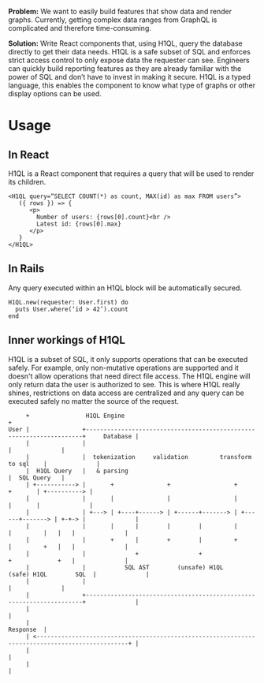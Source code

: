 **Problem:** We want to easily build features that show data and render graphs. Currently, getting complex data ranges from GraphQL is complicated and therefore time-consuming.

**Solution:** Write React components that, using H1QL, query the database directly to get their data needs. H1QL is a safe subset of SQL and enforces strict access control to only expose data the requester can see. Engineers can quickly build reporting features as they are already familiar with the power of SQL and don’t have to invest in making it secure. H1QL is a typed language, this enables the component to know what type of graphs or other display options can be used.

# Usage

## In React
H1QL is a React component that requires a query that will be used to render its children.

```
<H1QL query=“SELECT COUNT(*) as count, MAX(id) as max FROM users”>
   ({ rows }) => {
      <p>
        Number of users: {rows[0].count}<br />
        Latest id: {rows[0].max}
      </p>
   }
</H1QL>
```

## In Rails
Any query executed within an H1QL block will be automatically secured.

```
H1QL.new(requester: User.first) do
  puts User.where(‘id > 42’).count
end
```

## Inner workings of H1QL
H1QL is a subset of SQL, it only supports operations that can be executed safely. For example, only non-mutative operations are supported and it doesn't allow operations that need direct file access. The H1QL engine will only return data the user is authorized to see. This is where H1QL really shines, restrictions on data access are centralized and any query can be executed safely no matter the source of the request. 

```
     +                H1QL Engine                                                                         +
User |               +---------------------------------------------------------------------+     Database |
     |               |                                                                     |              |
     |               |  tokenization     validation         transform            to sql    |              |
     |  H1QL Query   |   & parsing                                                         |  SQL Query   |
     | +-----------> |       +               +                  +                  +       | +----------> |
     |               |       |               |                  |                  |       |              |
     |               | +---> | +----+------> | +------+-------> | +------+-------> | +-+-> |              |
     |               |       |      |        |        |         |        |         |   |   |              |
     |               |       +      |        +        |         +        |         +   |   |              |
     |               |              +                 +                  +             +   |              |
     |               |           SQL AST        (unsafe) H1QL      (safe) H1QL        SQL  |              |
     |               |                                                                     |              |
     |               +---------------------------------------------------------------------+              |
     |                                                                                                    |
     |                                                                                          Response  |
     | <------------------------------------------------------------------------------------------------+ |
     |                                                                                                    |
     |                                                                                                    |
```


